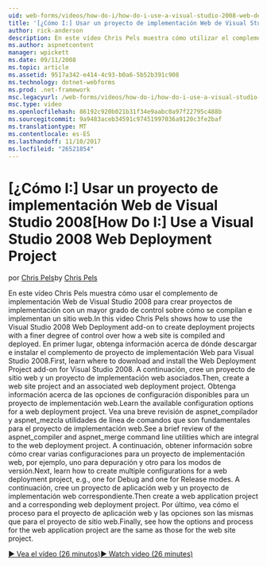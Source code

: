 ```yaml
---
uid: web-forms/videos/how-do-i/how-do-i-use-a-visual-studio-2008-web-deployment-project
title: '[¿Cómo I:] Usar un proyecto de implementación Web de Visual Studio 2008 | Documentos de Microsoft'
author: rick-anderson
description: En este vídeo Chris Pels muestra cómo utilizar el complemento de implementación Web de Visual Studio 2008 para crear proyectos de implementación con un mayor grado de control sobre cómo...
ms.author: aspnetcontent
manager: wpickett
ms.date: 09/11/2008
ms.topic: article
ms.assetid: 9517a342-e414-4c93-b0a6-5b52b391c908
ms.technology: dotnet-webforms
ms.prod: .net-framework
msc.legacyurl: /web-forms/videos/how-do-i/how-do-i-use-a-visual-studio-2008-web-deployment-project
msc.type: video
ms.openlocfilehash: 86192c920b021b31f34e9aabc0a97f22795c488b
ms.sourcegitcommit: 9a9483aceb34591c97451997036a9120c3fe2baf
ms.translationtype: MT
ms.contentlocale: es-ES
ms.lasthandoff: 11/10/2017
ms.locfileid: "26521854"
---
```

<a name="how-do-i-use-a-visual-studio-2008-web-deployment-project"></a><span data-ttu-id="98a72-103">[¿Cómo I:] Usar un proyecto de implementación Web de Visual Studio 2008</span><span class="sxs-lookup"><span data-stu-id="98a72-103">[How Do I:] Use a Visual Studio 2008 Web Deployment Project</span></span>
====================
<span data-ttu-id="98a72-104">por [Chris Pels](https://twitter.com/chrispels)</span><span class="sxs-lookup"><span data-stu-id="98a72-104">by [Chris Pels](https://twitter.com/chrispels)</span></span>

<span data-ttu-id="98a72-105">En este vídeo Chris Pels muestra cómo usar el complemento de implementación Web de Visual Studio 2008 para crear proyectos de implementación con un mayor grado de control sobre cómo se compilan e implementan un sitio web.</span><span class="sxs-lookup"><span data-stu-id="98a72-105">In this video Chris Pels shows how to use the Visual Studio 2008 Web Deployment add-on to create deployment projects with a finer degree of control over how a web site is compiled and deployed.</span></span> <span data-ttu-id="98a72-106">En primer lugar, obtenga información acerca de dónde descargar e instalar el complemento de proyecto de implementación Web para Visual Studio 2008.</span><span class="sxs-lookup"><span data-stu-id="98a72-106">First, learn where to download and install the Web Deployment Project add-on for Visual Studio 2008.</span></span> <span data-ttu-id="98a72-107">A continuación, cree un proyecto de sitio web y un proyecto de implementación web asociados.</span><span class="sxs-lookup"><span data-stu-id="98a72-107">Then, create a web site project and an associated web deployment project.</span></span> <span data-ttu-id="98a72-108">Obtenga información acerca de las opciones de configuración disponibles para un proyecto de implementación web.</span><span class="sxs-lookup"><span data-stu-id="98a72-108">Learn the available configuration options for a web deployment project.</span></span> <span data-ttu-id="98a72-109">Vea una breve revisión de aspnet\_compilador y aspnet\_mezcla utilidades de línea de comandos que son fundamentales para el proyecto de implementación web.</span><span class="sxs-lookup"><span data-stu-id="98a72-109">See a brief review of the aspnet\_compiler and aspnet\_merge command line utilities which are integral to the web deployment project.</span></span> <span data-ttu-id="98a72-110">A continuación, obtener información sobre cómo crear varias configuraciones para un proyecto de implementación web, por ejemplo, uno para depuración y otro para los modos de versión.</span><span class="sxs-lookup"><span data-stu-id="98a72-110">Next, learn how to create multiple configurations for a web deployment project, e.g., one for Debug and one for Release modes.</span></span> <span data-ttu-id="98a72-111">A continuación, cree un proyecto de aplicación web y un proyecto de implementación web correspondiente.</span><span class="sxs-lookup"><span data-stu-id="98a72-111">Then create a web application project and a corresponding web deployment project.</span></span> <span data-ttu-id="98a72-112">Por último, vea cómo el proceso para el proyecto de aplicación web y las opciones son las mismas que para el proyecto de sitio web.</span><span class="sxs-lookup"><span data-stu-id="98a72-112">Finally, see how the options and process for the web application project are the same as those for the web site project.</span></span>

[<span data-ttu-id="98a72-113">&#9654; Vea el vídeo (26 minutos)</span><span class="sxs-lookup"><span data-stu-id="98a72-113">&#9654; Watch video (26 minutes)</span></span>](https://channel9.msdn.com/Blogs/ASP-NET-Site-Videos/how-do-i-use-a-visual-studio-2008-web-deployment-project)
